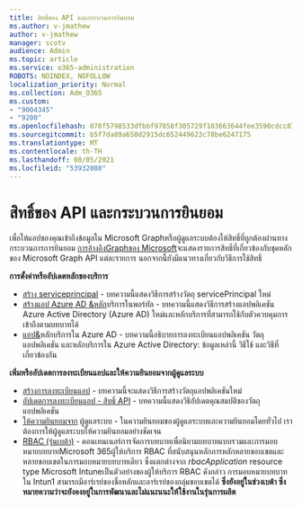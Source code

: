 ```yaml
---
title: สิทธิ์ของ API และกระบวนการยินยอม
ms.author: v-jmathew
author: v-jmathew
manager: scotv
audience: Admin
ms.topic: article
ms.service: o365-administration
ROBOTS: NOINDEX, NOFOLLOW
localization_priority: Normal
ms.collection: Adm_O365
ms.custom:
- "9004345"
- "9200"
ms.openlocfilehash: 078f5798533dfbbf97858f305729f103663644fee3590cdcc877233041adae81
ms.sourcegitcommit: b5f7da89a650d2915dc652449623c78be6247175
ms.translationtype: MT
ms.contentlocale: th-TH
ms.lasthandoff: 08/05/2021
ms.locfileid: "53932080"
---
```

# <a name="api-permissions-and-consent-process"></a>สิทธิ์ของ API และกระบวนการยินยอม

เพื่อให้แอปของคุณเข้าถึงข้อมูลใน Microsoft Graphหรือผู้ดูแลระบบต้องให้สิทธิ์ที่ถูกต้องผ่านทางกระบวนการการยินยอม [การอ้างอิงGraphของ Microsoft](https://docs.microsoft.com/graph/permissions-reference)จะแสดงรายการสิทธิ์ที่เกี่ยวข้องกับชุดหลักของ Microsoft Graph API แต่ละรายการ นอกจากนี้ยังมีแนวทางเกี่ยวกับวิธีการใช้สิทธิ์

**การตั้งค่าหรืออัปเดตหลักของบริการ**

- [สร้าง serviceprincipal](https://docs.microsoft.com/graph/api/serviceprincipal-post-serviceprincipals) - บทความนี้แสดงวิธีการสร้างวัตถุ servicePrincipal ใหม่
- [สร้างแอป Azure AD &หลัก](https://docs.microsoft.com/azure/active-directory/develop/howto-create-service-principal-portal)บริการในพอร์ทัล - บทความนี้แสดงวิธีการสร้างแอปพลิเคชัน Azure Active Directory (Azure AD) ใหม่และหลักบริการที่สามารถใช้กับตัวควบคุมการเข้าถึงตามบทบาทได้
- [แอป&](https://docs.microsoft.com/azure/active-directory/develop/app-objects-and-service-principals)หลักบริการใน Azure AD - บทความนี้อธิบายการลงทะเบียนแอปพลิเคชัน วัตถุแอปพลิเคชัน และหลักบริการใน Azure Active Directory: ข้อมูลเหล่านี้ วิธีใช้ และวิธีที่เกี่ยวข้องกัน

**เพิ่มหรืออัปเดตการลงทะเบียนแอปและให้ความยินยอมจากผู้ดูแลระบบ**

- [สร้างการลงทะเบียนแอป](https://docs.microsoft.com/graph/api/application-post-applications) - บทความนี้จะแสดงวิธีการสร้างวัตถุแอปพลิเคชันใหม่
- [อัปเดตการลงทะเบียนแอป - สิทธิ์ API](https://docs.microsoft.com/graph/api/application-update) - บทความนี้แสดงวิธีอัปเดตคุณสมบัติของวัตถุแอปพลิเคชัน
- [ให้ความยินยอมจาก](https://docs.microsoft.com/graph/security-authorization#grant-permissions-to-an-application) ผู้ดูแลระบบ - ในความยินยอมของผู้ดูแลระบบและความยินยอมโดยทั่วไป เราต้องการให้ผู้ดูแลระบบให้ความยินยอมอย่างชัดเจน
- [RBAC (รุ่นเบต้า)](https://docs.microsoft.com/graph/api/resources/rbacapplicationmultiple) - คอนเทนเนอร์การจัดการบทบาทเพื่อนิยามบทบาทแบบรวมและการมอบหมายบทบาทMicrosoft 365ผู้ให้บริการ RBAC ที่สนับสนุนหลักการหลักหลายขอบเขตและหลายขอบเขตในการมอบหมายบทบาทเดียว ซึ่งแตกต่างจาก *rbacApplication* resource type Microsoft Intuneเป็นตัวอย่างของผู้ให้บริการ RBAC ดังกล่าว การมอบหมายบทบาทใน Intun1 สามารถมีอาร์เรย์ของชื่อหลักและอาร์เรย์ของกลุ่มขอบเขตได้ **ซึ่งยังอยู่ในช่วงเบต้า ซึ่งหมายความว่าจะยังคงอยู่ในการพัฒนาและไม่แนะนนะให้ใช้งานในรุ่นการผลิต**

